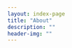 ```yaml
---
layout: index-page
title: "About"
description: ""
header-img: ""
---
```



<center>
    <p><img src="" align="center"></p>
</center>



<center>
    <p><img src="" align="center"></p>
</center>






